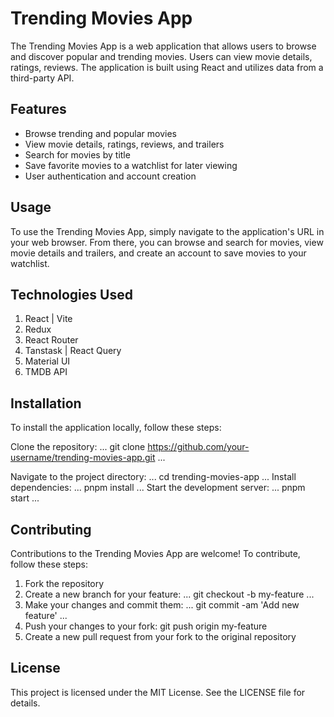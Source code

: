 # Trending Movies App
The Trending Movies App is a web application that allows users to browse and discover popular and trending movies. Users can view movie details, ratings, reviews. The application is built using React and utilizes data from a third-party API.

## Features
* Browse trending and popular movies
* View movie details, ratings, reviews, and trailers
* Search for movies by title
* Save favorite movies to a watchlist for later viewing
* User authentication and account creation

## Usage
To use the Trending Movies App, simply navigate to the application's URL in your web browser. From there, you can browse and search for movies, view movie details and trailers, and create an account to save movies to your watchlist.

## Technologies Used
1. React | Vite
2. Redux
3. React Router
4. Tanstask | React Query
5. Material UI
6. TMDB API

## Installation
To install the application locally, follow these steps:

Clone the repository: 
...
git clone https://github.com/your-username/trending-movies-app.git
...

Navigate to the project directory: 
...
cd trending-movies-app
... 
Install dependencies: 
...
pnpm install
...
Start the development server:
... 
pnpm start
...

## Contributing
Contributions to the Trending Movies App are welcome! To contribute, follow these steps:

1. Fork the repository
2. Create a new branch for your feature: 
...
git checkout -b my-feature
...
3. Make your changes and commit them: 
...
git commit -am 'Add new feature'
...
4. Push your changes to your fork: git push origin my-feature
5. Create a new pull request from your fork to the original repository
## License
This project is licensed under the MIT License. See the LICENSE file for details.